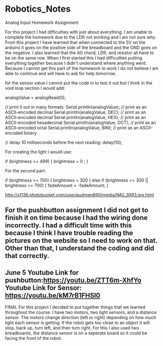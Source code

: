# Robotics_Notes

Analog Input Homework Assignment

For this project I had difficulties with just about everything. I am unable to complete the homework due to the LDR not working and I am not sure why. From this project I have learned that when connected to the 5V on the arduino it goes on the positive side of the breadboard and the GND goes on the negative. I also learned that the A0 chord, LDR, and resistor all have to be on the same row. 
When I first started this I had difficulties putting everything together because I didn't understand where anything went. Because I cannot get this part of the homework to work I do not believe I am able to continue and will have to ask for help tomorrow.

for the sensor value I cannot put the code in to test it out but I think in the void loop section I would add:

analogValue = analogRead(0);

  // print it out in many formats:
  Serial.println(analogValue);       // print as an ASCII-encoded decimal
  Serial.println(analogValue, DEC);  // print as an ASCII-encoded decimal
  Serial.println(analogValue, HEX);  // print as an ASCII-encoded hexadecimal
  Serial.println(analogValue, OCT);  // print as an ASCII-encoded octal
  Serial.println(analogValue, BIN);  // print as an ASCII-encoded binary

  // delay 10 milliseconds before the next reading:
  delay(10);
  
  For creating the light I would use:
  
   if (brightness <= 499) {
    brightness = 0 ;
  }
  
  For the second part:
  
   if (brightness >= 700) {
    brightness = 300
} else if (brightness <= 300 || brightness >= 700) {
  fadeAmount = -fadeAmount;
}
  
  http://s1136.photobucket.com/user/audreen890/media/IMG_3993.jpg.html
  
For the pushbutton assignment I did not get to finish it on time because I had the wiring done incorrectly. I had a difficult time with this because I think I have trouble reading the pictures on the website so I need to work on that. Other than that, I understand the coding and did that correctly.
---
June 5
Youtube Link for pushbutton:https://youtu.be/ZTT6m-XhfYo
Youtube Link for Sensor: https://youtu.be/kM7rB1FHSl0
---
FINAL
For this project I decided to put together things that we learned throughout the course. I have two motors, two light sensors, and a distance sensor. The motors change direction (left or right) depending on how much light each sensor is getting. If the robot gets too close to an object it will stop, back up, turn left, and then turn right. For this I also used two breadboards, the distance sensor is on a seperate board so it could be facing the front of the robot.
